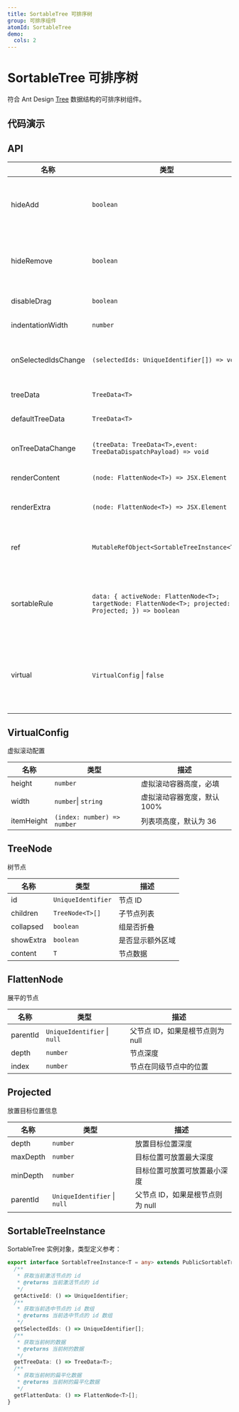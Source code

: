 ```yaml
---
title: SortableTree 可排序树
group: 可排序组件
atomId: SortableTree
demo:
  cols: 2
---
```


# SortableTree 可排序树

符合 Ant Design [Tree](https://ant.design/components/tree) 数据结构的可排序树组件。

## 代码演示

<code src="./demos/default.tsx"  title="基本使用"
 description="默认支持增加、删除、排序操作。"></code>
<code src="./demos/controlled.tsx"  title="受控模式"></code>
<code src="./demos/renderContent.tsx"  title="自定义内容"
 description="使用 `renderContent` 自定义渲染"></code>
<code src="./demos/disableDrag.tsx" title="禁用拖拽"></code>
<code src="./demos/sortableRule.tsx"  title="自定义可拖动规则"
 description="通过函数规则自定义是否可拖动"></code>
<code src="./demos/virtual.tsx" title="虚拟滚动"
 description="数据量较大时，使用 `virtual` 配置虚拟滚动" ></code>

## API

| 名称                | 类型                                                                                                  | 描述                       |
| ------------------- | ----------------------------------------------------------------------------------------------------- | -------------------------- |
| hideAdd             | `boolean`                                                                                             | 隐藏默认的添加按钮         |
| hideRemove          | `boolean`                                                                                             | 隐藏默认的删除按钮         |
| disableDrag         | `boolean`                                                                                             | 禁用拖拽                   |
| indentationWidth    | `number`                                                                                              | 缩进宽度                   |
| onSelectedIdsChange | `(selectedIds: UniqueIdentifier[]) => void`                                                           | 选中 ID 变更回调           |
| treeData            | `TreeData<T>`                                                                                         | 树的数据                   |
| defaultTreeData     | `TreeData<T>`                                                                                         | 默认数据                   |
| onTreeDataChange    | `(treeData: TreeData<T>,event: TreeDataDispatchPayload) => void`                                      | 数据变更回调               |
| renderContent       | `(node: FlattenNode<T>) => JSX.Element`                                                               | 渲染内容                   |
| renderExtra         | `(node: FlattenNode<T>) => JSX.Element`                                                               | 渲染额外项                 |
| ref                 | `MutableRefObject<SortableTreeInstance<T>>`                                                           | 对外部暴露方法             |
| sortableRule        | `data: { activeNode: FlattenNode<T>; targetNode: FlattenNode<T>; projected: Projected; }) => boolean` | 控制拖动排序的规则函数     |
| virtual             | `VirtualConfig` \| `false`                                                                            | 虚拟滚动配置，默认为 false |

## VirtualConfig

虚拟滚动配置

| 名称       | 类型                        | 描述                        |
| ---------- | --------------------------- | --------------------------- |
| height     | `number`                    | 虚拟滚动容器高度，必填      |
| width      | `number`\| `string`         | 虚拟滚动容器宽度，默认 100% |
| itemHeight | `(index: number) => number` | 列表项高度，默认为 36       |

## TreeNode

树节点

| 名称      | 类型               | 描述             |
| --------- | ------------------ | ---------------- |
| id        | `UniqueIdentifier` | 节点 ID          |
| children  | `TreeNode<T>[]`    | 子节点列表       |
| collapsed | `boolean`          | 组是否折叠       |
| showExtra | `boolean`          | 是否显示额外区域 |
| content   | `T`                | 节点数据         |

## FlattenNode

展平的节点

| 名称     | 类型                         | 描述                             |
| -------- | ---------------------------- | -------------------------------- |
| parentId | `UniqueIdentifier` \| `null` | 父节点 ID，如果是根节点则为 null |
| depth    | `number`                     | 节点深度                         |
| index    | `number`                     | 节点在同级节点中的位置           |

## Projected

放置目标位置信息

| 名称     | 类型                         | 描述                             |
| -------- | ---------------------------- | -------------------------------- |
| depth    | `number`                     | 放置目标位置深度                 |
| maxDepth | `number`                     | 目标位置可放置最大深度           |
| minDepth | `number`                     | 目标位置可放置可放置最小深度     |
| parentId | `UniqueIdentifier` \| `null` | 父节点 ID，如果是根节点则为 null |

## SortableTreeInstance

SortableTree 实例对象，类型定义参考：

```typescript
export interface SortableTreeInstance<T = any> extends PublicSortableTreeStore {
  /**
   * 获取当前激活节点的 id
   * @returns 当前激活节点的 id
   */
  getActiveId: () => UniqueIdentifier;
  /**
   * 获取当前选中节点的 id 数组
   * @returns 当前选中节点的 id 数组
   */
  getSelectedIds: () => UniqueIdentifier[];
  /**
   * 获取当前树的数据
   * @returns 当前树的数据
   */
  getTreeData: () => TreeData<T>;
  /**
   * 获取当前树的扁平化数据
   * @returns 当前树的扁平化数据
   */
  getFlattenData: () => FlattenNode<T>[];
}
```
